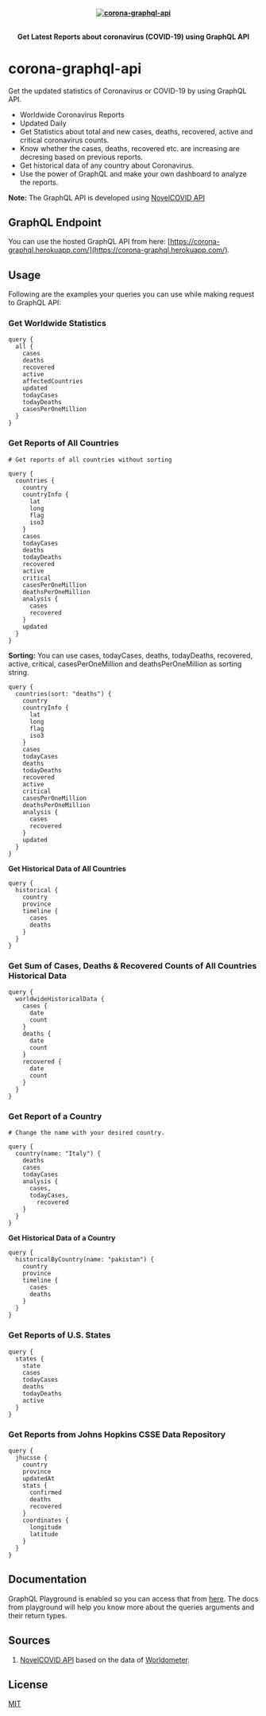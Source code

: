 <h4 align="center">
    <a href="https://github.com/bilalajanjua/corona-graphql-api">
      <img src="https://github.com/bilalajanjua/corona-graphql-api/raw/master/.github/logo.jpg" alt="corona-graphql-api" />
    </a>
    <br>
    <br>

Get Latest Reports about coronavirus (COVID-19) using GraphQL API

</h4>

# corona-graphql-api

Get the updated statistics of Coronavirus or COVID-19 by using GraphQL API.

- Worldwide Coronavirus Reports
- Updated Daily
- Get Statistics about total and new cases, deaths, recovered, active and critical coronavirus counts.
- Know whether the cases, deaths, recovered etc. are increasing are decresing based on previous reports.
- Get historical data of any country about Coronavirus.
- Use the power of GraphQL and make your own dashboard to analyze the reports.

**Note:** The GraphQL API is developed using [NovelCOVID API](https://github.com/NovelCOVID/API/)

## GraphQL Endpoint

You can use the hosted GraphQL API from here: [https://corona-graphql.herokuapp.com/](https://corona-graphql.herokuapp.com/).

## Usage

Following are the examples your queries you can use while making request to GraphQL API:

### Get Worldwide Statistics

```
query {
  all {
    cases
    deaths
    recovered
    active
    affectedCountries
    updated
    todayCases
    todayDeaths
    casesPerOneMillion
  }
}
```

### Get Reports of All Countries

```
# Get reports of all countries without sorting

query {
  countries {
    country
    countryInfo {
      lat
      long
      flag
      iso3
    }
    cases
    todayCases
    deaths
    todayDeaths
    recovered
    active
    critical
    casesPerOneMillion
    deathsPerOneMillion
    analysis {
      cases
      recovered
    }
    updated
  }
}
```

**Sorting:** You can use cases, todayCases, deaths, todayDeaths, recovered, active, critical, casesPerOneMillion and deathsPerOneMillion as sorting string.

```
query {
  countries(sort: "deaths") {
    country
    countryInfo {
      lat
      long
      flag
      iso3
    }
    cases
    todayCases
    deaths
    todayDeaths
    recovered
    active
    critical
    casesPerOneMillion
    deathsPerOneMillion
    analysis {
      cases
      recovered
    }
    updated
  }
}
```

**Get Historical Data of All Countries**

```
query {
  historical {
    country
    province
    timeline {
      cases
      deaths
    }
  }
}
```

### Get Sum of Cases, Deaths & Recovered Counts of All Countries Historical Data

```
query {
  worldwideHistoricalData {
    cases {
      date
      count
    }
    deaths {
      date
      count
    }
    recovered {
      date
      count
    }
  }
}

```

### Get Report of a Country

```
# Change the name with your desired country.

query {
  country(name: "Italy") {
    deaths
    cases
    todayCases
    analysis {
      cases,
      todayCases,
    	recovered
    }
  }
}
```

**Get Historical Data of a Country**

```
query {
  historicalByCountry(name: "pakistan") {
    country
    province
    timeline {
      cases
      deaths
    }
  }
}
```

### Get Reports of U.S. States

```
query {
  states {
    state
    cases
    todayCases
    deaths
    todayDeaths
    active
  }
}
```

### Get Reports from Johns Hopkins CSSE Data Repository

```
query {
  jhucsse {
    country
    province
    updatedAt
    stats {
      confirmed
      deaths
      recovered
    }
    coordinates {
      longitude
      latitude
    }
  }
}
```

## Documentation

GraphQL Playground is enabled so you can access that from [here](https://corona-graphql.herokuapp.com/). The docs from playground will help you know more about the queries arguments and their return types.

## Sources

1. [NovelCOVID API](https://github.com/NovelCOVID/API/) based on the data of [Worldometer](https://www.worldometers.info/coronavirus/).

## License

[MIT](https://choosealicense.com/licenses/mit/)
